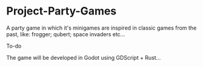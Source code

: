 # Project-Party-Games

A party game in which it's minigames are inspired in classic games from the past, like: frogger; qubert; space invaders etc...



To-do


The game will be developed in Godot using GDScript + Rust...
